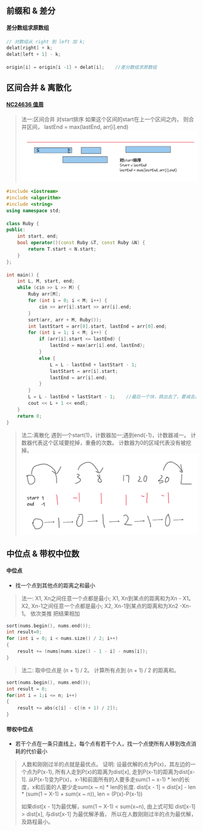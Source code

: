 ## 前缀和 & 差分

#### 差分数组求原数组

```cpp
// 对数组从 right 到 left 加 k;
delat[right] + k;
delat[left + 1] - k;

origin[i] = origin[i -1] + delat[i];	//差分数组求原数组
```

## 区间合并 & 离散化

#### [NC24636 值周](https://ac.nowcoder.com/acm/problem/24636)

> 法一:区间合并
> 对start排序
> 如果这个区间的start在上一个区间之内，
> 则合并区间， lastEnd = max(lastEnd, arr[i].end)
> ![1658237654377](image/模拟/1658237654377.png)

```cpp
#include <iostream>
#include <algorithm>
#include <string>
using namespace std;

class Ruby {
public:
	int start, end;
	bool operator()(const Ruby &T, const Ruby &N) {
		return T.start < N.start;
	}
};

int main() {
	int L, M, start, end;
	while (cin >> L >> M) {
		Ruby arr[M];
		for (int i = 0; i < M; i++) {
			cin >> arr[i].start >> arr[i].end;
		}
		sort(arr, arr + M, Ruby());
		int lastStart = arr[0].start, lastEnd = arr[0].end;
		for (int i = 1; i < M; i++) {
			if (arr[i].start <= lastEnd) {
				lastEnd = max(arr[i].end, lastEnd);
			}
			else {
				L = L - lastEnd + lastStart - 1;
				lastStart = arr[i].start;
				lastEnd = arr[i].end;
			}
		}
		L = L - lastEnd + lastStart - 1;    //最后一个块，跳出去了，要减去。
		cout << L + 1 << endl;
	}
	return 0;
}
```

> 法二:离散化
> 遇到一个start(1)，计数器加一;遇到end(-1)，计数器减一。
> 计数器代表这个区域要挖掉，重叠的次数。 计数器为0的区域代表没有被挖掉。
> ![1658238362909](image/模拟/1658238362909.png)

## 中位点 & 带权中位数

#### 中位点

* 找一个点到其他点的距离之和最小

> 法一:
> X1, Xn之间任意一个点都是最小; X1, Xn到某点的距离和为Xn - X1。
> X2, Xn-1之间任意一个点都是最小; X2, Xn-1到某点的距离和为Xn2 -Xn-1。
> 依次类推 把结果相加

```cpp
sort(nums.begin(), nums.end());
int result=0;
for (int i = 0; i < nums.size() / 2; i++)
{
	result += (nums[nums.size() - 1 - i] - nums[i]);
}
```

> 法二:
> 取中位点是 (n + 1) / 2。
> 计算所有点到 (n + 1) / 2 的距离和。

```cpp
sort(nums.begin(), nums.end());
int result = 0;
for(int i = 1;i <= n; i++)
{
	result += abs(c[i] - c[(n + 1) / 2]);
}
```

#### 带权中位点

* 若干个点在一条只直线上，每个点有若干个人，找一个点使所有人移到改点消耗的代价最小

> 人数和刚刚过半的点就是最优点。
> 证明: 设最优解的点为P(x)，其左边的一个点为P(x-1), 所有人走到P(x)的距离为dist[x], 走到P(x-1)的距离为dist[x-1].
> 从P(x-1)变为P(x)，x-1和前面所有的人要多走sum(1 ~ x-1) * len的长度，x和后面的人要少走sum(x ~ n) * len的长度.
> dist[x - 1] = dist[x] - len * (sum(1 ~ X-1) + sum(x ~ n)), len = (P(x)-P(x-1))
>
> 如果dist[x - 1]为最优解，sum(1 ~ X-1) < sum(x~n), 由上式可知 dist[x-1] > dist[x], 与dist[x-1] 为最优解矛盾，
> 所以在人数刚刚过半的点为最优解，及路程最小。

```cpp

```
